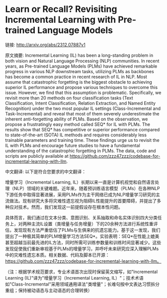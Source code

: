 # Learn or Recall? Revisiting Incremental Learning with Pre-trained Language Models

链接: http://arxiv.org/abs/2312.07887v1

原文摘要:
Incremental Learning (IL) has been a long-standing problem in both vision and
Natural Language Processing (NLP) communities. In recent years, as Pre-trained
Language Models (PLMs) have achieved remarkable progress in various NLP
downstream tasks, utilizing PLMs as backbones has become a common practice in
recent research of IL in NLP. Most assume that catastrophic forgetting is the
biggest obstacle to achieving superior IL performance and propose various
techniques to overcome this issue. However, we find that this assumption is
problematic. Specifically, we revisit more than 20 methods on four
classification tasks (Text Classification, Intent Classification, Relation
Extraction, and Named Entity Recognition) under the two most popular IL
settings (Class-Incremental and Task-Incremental) and reveal that most of them
severely underestimate the inherent anti-forgetting ability of PLMs. Based on
the observation, we propose a frustratingly easy method called SEQ* for IL with
PLMs. The results show that SEQ* has competitive or superior performance
compared to state-of-the-art (SOTA) IL methods and requires considerably less
trainable parameters and training time. These findings urge us to revisit the
IL with PLMs and encourage future studies to have a fundamental understanding
of the catastrophic forgetting in PLMs. The data, code and scripts are publicly
available at
https://github.com/zzz47zzz/codebase-for-incremental-learning-with-llm.

中文翻译:
以下是符合您要求的中文翻译：

增量学习（Incremental Learning, IL）长期以来一直是计算机视觉和自然语言处理（NLP）领域的关键难题。近年来，随着预训练语言模型（PLMs）在各种NLP下游任务中取得显著进展，采用PLMs作为主干网络已成为NLP增量学习研究的主流做法。现有研究大多将灾难性遗忘视为阻碍IL性能提升的首要障碍，并提出了多种应对技术。然而，我们发现这一前提假设存在根本性问题。

具体而言，我们通过在文本分类、意图识别、关系抽取和命名实体识别四大分类任务上，对两种主流IL设置（类增量与任务增量）下的20余种方法进行系统性重评估，发现现有方法严重低估了PLMs与生俱来的抗遗忘能力。基于这一发现，我们提出了一种极其简单的PLM增量学习方法SEQ*。实验表明：SEQ*在性能上媲美甚至超越当前最先进的IL方法，同时所需可训练参数量和训练时间显著减少。这些发现促使我们重新审视基于PLMs的增量学习，并呼吁未来研究应深入理解PLMs中的灾难性遗忘本质。相关数据、代码及脚本已开源：https://github.com/zzz47zzz/codebase-for-incremental-learning-with-llm。

（注：根据学术规范要求，专业术语首次出现时保留英文缩写，如"Incremental Learning (IL)"译为"增量学习（Incremental Learning, IL）"；技术术语如"Class-Incremental"采用领域通用译法"类增量"；长难句按中文表达习惯拆分重组；保持被动语态与主动语态的合理转换）
